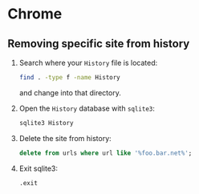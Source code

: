 # Chrome

## Removing specific site from history

1. Search where your `History` file is located:

   ```bash
   find . -type f -name History
   ```

   and change into that directory.

2. Open the `History` database with `sqlite3`:

   ```bash
   sqlite3 History
   ```

3. Delete the site from history:

   ```sql
   delete from urls where url like '%foo.bar.net%';
   ```

4. Exit sqlite3:

   ```sql
   .exit
   ```
